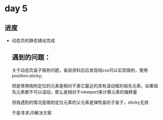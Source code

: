 # day 5

## 进度

- 动态页的静态铺设完成

  ## 遇到的问题：

  关于动态页盒子吸附问题，查阅资料后后发现纯css可以实现吸附，使用position:sticky;

  但是使用吸附定位的元素是相对于离它最近的具有滚动框的祖先元素，如果祖先元素都不可以滚动，那么是相对于viewport来计算元素的偏移量

  但我遇到的情况是吸附定位元素的父元素是弹性盒的子盒子，sticky无效

  于是寻求JS解决方案